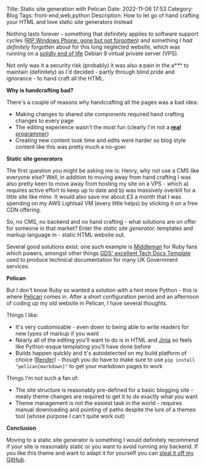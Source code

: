 Title: Static site generation with Pelican
Date: 2022-11-06 17:53
Category: Blog
Tags: front-end,web,python
Description: How to let go of hand crafting your HTML and love static site generators instead

Nothing lasts forever - something that definitely applies to software support cycles ([RIP Windows Phone: gone but not forgotten](https://en.wikipedia.org/wiki/Windows_Phone)) and something *I had definitely* forgotten about for this long neglected website, which was running on a [solidly end of life](https://www.debian.org/releases/stretch/) Debian 9 virtual private server (VPS).

Not only was it a security risk (probably) it was also a pain in the a\*\*\* to maintain (definitely) as I'd decided - partly through blind pride and ignorance - to hand craft all the HTML. 

**Why is handcrafting bad?**

There's a couple of reasons why handcrafting all the pages was a bad idea:

- Making changes to shared site components required hand crafting changes to every page
- The editing experience wasn't the most fun (clearly I'm not a [**real** programmer](https://xkcd.com/378/))
- Creating new content took time and edits were harder so blog style content like this was pretty much a no-goer

**Static site generators**

The first question you might be asking me is: Henry, why not use a CMS like everyone else? Well, in addition to moving away from hand crafting I was also pretty keen to move away from hosting my site on a VPS - which a) requires active effort to keep up to date and b) was massively overkill for a little site like mine. It would also save me about £3 a month that I was spending on my AWS Lightsail VM (every little helps) by sticking it on a free CDN offering.

So, no CMS, no backend and no hand crafting - what solutions are on offer for someone in that market? Enter the *static site generator*: templates and markup language in - static HTML website out.

Several good solutions exist: one such example is [Middleman](https://middlemanapp.com/) for Ruby fans which powers, amongst other things [GDS' excellent Tech Docs Template](https://tdt-documentation.london.cloudapps.digital/) used to produce technical documentation for many UK Government services.

**Pelican**

But I don't know Ruby so wanted a solution with a hint more Python - this is where [Pelican](https://getpelican.com/) comes in. After a short configuration period and an afternoon of coding up my old website in Pelican, I have several thoughts.

Things I like:

* It's very customisable - even down to being able to write readers for new types of markup if you want
* Nearly all of the editing you'll want to do is in HTML and [Jinja](https://jinja.palletsprojects.com/en/3.1.x/) so feels like Python-esque templating you'll have done before
* Builds happen quickly and it's autodetected on my build platform of choice ([Render](https://render.com/)) - though you do have to make sure to use ```pip install "pelican[markdown]"``` to get your markdown pages to work

Things I'm not such a fan of:

* The site structure is reasonably pre-defined for a basic blogging site - meaty theme changes are required to get it to do exactly what you want
* Theme management is not the easiest task in the world - requires manual downloading and pointing of paths despite the lure of a themes tool (whose purpose I can't quite work out)

**Conclusion**

Moving to a static site generator is something I would definitely recommend if your site is reasonably static or you want to avoid running any backend. If you like this theme and want to adapt it for yourself you can [steal it off my GitHub](https://github.com/henrydwright/website/tree/main/themes).